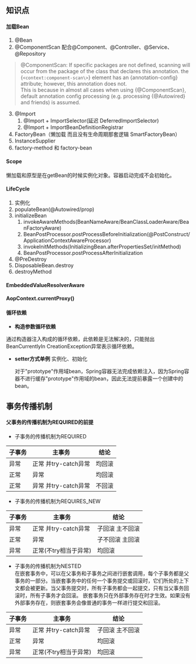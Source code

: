 ## 知识点

#### 加载Bean

1. @Bean
2. @ComponentScan 配合@Component、@Controller、@Service、@Repository
> @ComponentScan: If specific packages are not defined, scanning will occur from the package of the class that declares this annotation.
> the {`<context:component-scan\>`} element has an {annotation-config} attribute; however, this annotation does not.  
> This is because in almost all cases when using {@ComponentScan}, default annotation config processing (e.g. processing {@Autowired} and friends) is assumed.
3. @Import
    1. @Import + ImportSelector(延迟 DeferredImportSelector)
    2. @Import + ImportBeanDefinitionRegistrar
4. FactoryBean（懒加载 而且没有生命周期那套逻辑 SmartFactoryBean）
5. InstanceSupplier
6. factory-method 和 factory-bean
#### Scope
懒加载和原型是在getBean的时候实例化对象。容器启动完成不会初始化。
#### LifeCycle
1. 实例化
2. populateBean(@Autowired/prop)
3. initializeBean
    1. invokeAwareMethods(BeanNameAware/BeanClassLoaderAware/BeanFactoryAware)
    2. BeanPostProcessor.postProcessBeforeInitialization(@PostConstruct/ApplicationContextAwareProcessor)
    3. invokeInitMethods(InitializingBean.afterPropertiesSet/initMethod)
    4. BeanPostProcessor.postProcessAfterInitialization
4. @PreDestroy
5. DisposableBean.destroy
6. destroyMethod
#### EmbeddedValueResolverAware
#### AopContext.currentProxy()

#### 循环依赖

- **构造参数循环依赖**

通过构造器注入构成的循环依赖，此依赖是无法解决的，只能抛出BeanCurrentlyIn CreationException异常表示循环依赖。

- **setter方式单例** 实例化、初始化

  对于"prototype"作用域bean，Spring容器无法完成依赖注入，因为Spring容器不进行缓存"prototype"作用域的bean，因此无法提前暴露一个创建中的bean。

## 事务传播机制

#### 父事务的传播机制为REQUIRED的前提

- 子事务的传播机制为REQUIRED

| 子事务  | 主事务             | 结论   |
| ---- | --------------- | ---- |
| 异常   | 正常 并try-catch异常 | 均回滚  |
| 正常   | 异常              | 均回滚  |
| 正常   | 异常 并try-catch异常 | 不回滚  |

- 子事务的传播机制为REQUIRES_NEW

| 子事务  | 主事务             | 结论       |
| ---- |-----------------| -------- |
| 异常   | 正常 并try-catch异常 | 子回滚 主不回滚 |
| 正常   | 异常              | 子不回滚 主回滚 |
| 异常   | 正常(不try相当于异常)   | 均回滚      |

- 子事务的传播机制为NESTED  
  在嵌套事务中，可以在父事务和子事务之间进行嵌套调用，每个子事务都是父事务的一部分。当嵌套事务中的任何一个事务提交或回滚时，它们所处的上下文都会被更新。当父事务提交时，所有子事务都会一起提交，只有当父事务回滚时，所有子事务才会回滚。
  嵌套事务只在外部事务存在时才生效。如果没有外部事务存在，则嵌套事务会像普通的事务一样进行提交和回滚。

| 子事务  | 主事务             | 结论       |
| ---- | --------------- | -------- |
| 异常   | 正常 并try-catch异常 | 子回滚 主不回滚 |
| 正常   | 异常              | 均回滚      |
| 异常   | 正常(不try相当于异常)  | 均回滚      |

